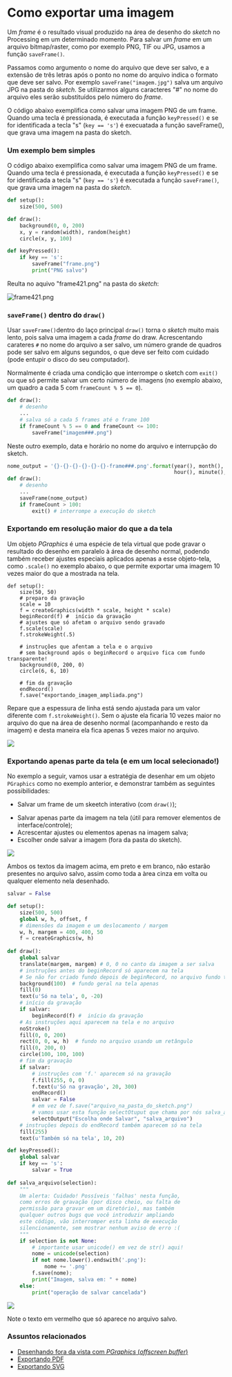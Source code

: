 # Como exportar uma imagem

Um *frame* é o resultado visual produzido na área de desenho do *sketch* no Processing em um determinado momento. Para salvar um *frame* em um arquivo bitmap/raster, como por exemplo PNG, TIF ou JPG, usamos a função `saveFrame()`.

Passamos como argumento o nome do arquivo que deve ser salvo, e a extensão de três letras após o ponto no nome do arquivo indica o formato que deve ser salvo. Por exemplo `saveFrame("imagem.jpg")` salva um arquivo JPG na pasta do *sketch*. Se utilizarmos alguns caracteres "#" no nome do arquivo eles serão substituídos pelo número do *frame*. 

O código abaixo exemplifica como salvar uma imagem PNG de um frame. Quando uma tecla é pressionada, é executada a função `keyPressed()` e se for identificada a tecla "s" (`key == 's'`) é execuatada a função saveFrame(), que grava uma imagem na pasta do sketch.

### Um exemplo bem simples

O código abaixo exemplifica como salvar uma imagem PNG de um frame. Quando uma tecla é pressionada, é executada a função `keyPressed()` e se for identificada a tecla "s" (`key == 's'`) é executada a função `saveFrame()`, que grava uma imagem na pasta do *sketch*.

```python
def setup():
    size(500, 500)

def draw():
    background(0, 0, 200)
    x, y = random(width), random(height)
    circle(x, y, 100)

def keyPressed():
    if key == 's':
        saveFrame("frame.png")
        print("PNG salvo")
```
Reulta no aquivo "frame421.png" na pasta do *sketch*:

![frame421.png](assets/frame.png)

### `saveFrame()` dentro do `draw()`

Usar `saveFrame()`dentro do laço principal `draw()` torna o *sketch* muito mais lento, pois salva uma imagem a cada *frame* do draw. Acrescentando carateres ``#`` no nome do arquivo a ser salvo,  um número grande de quadros pode ser salvo em alguns segundos, o que deve ser feito com cuidado (pode entupir o disco do seu computador). 

Normalmente é criada uma condição que interrompe o sketch com `exit()` ou que só permite salvar um certo número de imagens (no exemplo abaixo, um quadro a cada 5 com `frameCount % 5 == 0`).

```python
def draw():
    # desenho
    ...
    # salva só a cada 5 frames até o frame 100
    if frameCount % 5 == 0 and frameCount <= 100:
        saveFrame("imagem###.png")
```

Neste outro exemplo, data e horário no nome do arquivo e interrupção do sketch.

```python
nome_output = '{}-{}-{}-{}-{}-{}-frame###.png'.format(year(), month(), day(),
                                                      hour(), minute(), second())
def draw():
    # desenho
    ...
    saveFrame(nome_output)
    if frameCount > 100:
        exit() # interrompe a execução do sketch   
```

### Exportando em resolução maior do que a da tela

Um objeto *PGraphics* é uma espécie de tela virtual que pode gravar o resultado do desenho em paralelo à área de desenho normal, podendo também receber ajustes especiais aplicados apenas a esse objeto-tela, como `.scale()` no exemplo abaixo, o que permite exportar uma imagem 10 vezes maior do que a mostrada na tela. 
```
def setup():
    size(50, 50)
    # preparo da gravação
    scale = 10
    f = createGraphics(width * scale, height * scale)
    beginRecord(f) #  início da gravação
    # ajustes que só afetam o arquivo sendo gravado
    f.scale(scale)
    f.strokeWeight(.5)

    # instruções que afentam a tela e o arquivo
    # sem background após o beginRecord o arquivo fica com fundo transparente!
    background(0, 200, 0)  
    circle(6, 6, 10)
    
    # fim da gravação
    endRecord()
    f.save("exportando_imagem_ampliada.png")
```
Repare que a espessura de linha está sendo ajustada para um valor diferente com `f.strokeWeight()`. Sem o ajuste ela ficaria 10 vezes maior no arquivo do que na área de desenho normal (acompanhando e resto da imagem) e desta maneira ela fica apenas 5 vezes maior no arquivo.

![](assets/exportando_imagem_ampliada.png)

### Exportando apenas parte da tela (e em um local selecionado!)

No exemplo a seguir, vamos usar a estratégia de desenhar em um objeto `PGraphics` como no exemplo anterior, e demonstrar também as seguintes possibilidades:

* Salvar um frame de um skeetch interativo (com `draw()`);

- Salvar apenas parte da imagem na tela (útil para remover elementos de interface/controle);
- Acrescentar ajustes ou elementos apenas na imagem salva;
- Escolher onde salvar a imagem (fora da pasta do sketch).

![](assets/exportando_parcial_0.png)

 Ambos os textos da imagem acima, em preto e em branco, não estarão presentes no arquivo salvo, assim como toda a àrea cinza em volta ou qualquer elemento nela desenhado.

```python
salvar = False

def setup():
    size(500, 500)
    global w, h, offset, f
    # dimensões da imagem e um deslocamento / margem
    w, h, margem = 400, 400, 50
    f = createGraphics(w, h)
    
def draw():   
    global salvar
    translate(margem, margem) # 0, 0 no canto da imagem a ser salva
    # instruções antes do beginRecord só aparecem na tela
    # Se não for criado fundo depois de beginRecord, no arquivo fundo transparente
    background(100)  # fundo geral na tela apenas
    fill(0)
    text(u'Só na tela', 0, -20)
    # início da gravação
    if salvar:
        beginRecord(f) #  início da gravação
    # As instruções aqui aparecem na tela e no arquivo
    noStroke()
    fill(0, 0, 200)
    rect(0, 0, w, h)  # fundo no arquivo usando um retângulo
    fill(0, 200, 0)
    circle(100, 100, 100)
    # fim da gravação
    if salvar:
        # instruções com 'f.' aparecem só na gravação
        f.fill(255, 0, 0)
        f.text(u'Só na gravação', 20, 300)    
        endRecord()
        salvar = False
        # em vez de f.save("arquivo_na_pasta_do_sketch.png")
        # vamos usar esta função selectOtuput que chama por nós salva_arquivo()
        selectOutput("Escolha onde Salvar", "salva_arquivo")
    # instruções depois do endRecord também aparecem só na tela
    fill(255)
    text(u'Também só na tela', 10, 20)

def keyPressed():
    global salvar
    if key == 's':
        salvar = True
        
def salva_arquivo(selection):
    """
    Um alerta: Cuidado! Possíveis 'falhas' nesta função,
    como erros de gravação (por disco cheio, ou falta de
    permissão para gravar em um diretório), mas também
    qualquer outros bugs que você introduzir ampliando
    este código, vão interromper esta linha de execução
    silencionamente, sem mostrar nenhum aviso de erro :(
    """
    if selection is not None:
        # importante usar unicode() em vez de str() aqui!
        nome = unicode(selection)  
        if not nome.lower().endswith('.png'):
            nome += '.png'
        f.save(nome);
        print("Imagem, salva em: " + nome)
    else:
        print("operação de salvar cancelada")
```

![](assets/exportando_parcial_1.png)

Note o texto em vermelho que só aparece no arquivo salvo.




### Assuntos relacionados

- [Desenhando fora da vista com *PGraphics* (*offscreen buffer*)](offscreen-buffer.md)
- [Exportando PDF](exportando_pdf.md)
- [Exportando SVG](exportando_Svg.md)

